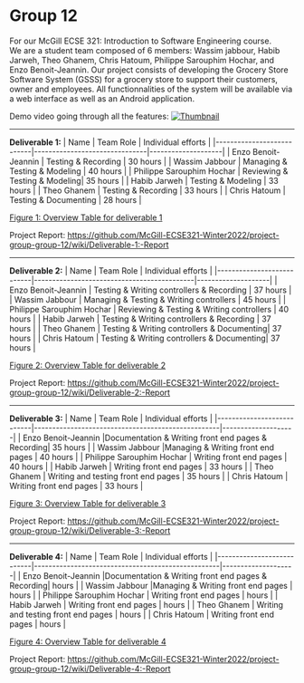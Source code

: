 # Group 12

For our McGill ECSE 321: Introduction to Software Engineering course. <br>
We are a student team composed of 6 members: Wassim jabbour, Habib Jarweh, Theo Ghanem, Chris Hatoum, Philippe Sarouphim Hochar, and Enzo Benoit-Jeannin. Our project consists of developing the Grocery Store Software System (GSSS) for a grocery store to support their customers, owner and employees. All functionnalities of the system will be available via a web interface as well as an Android application.

Demo video going through all the features:
[![Thumbnail](https://img.youtube.com/vi/CsE2xNE7Ep4/0.jpg)](https://www.youtube.com/watch?v=CsE2xNE7Ep4)
  
  ***
**Deliverable 1:**
| Name                      |     Team Role                 | Individual efforts |
|---------------------------|-------------------------------|--------------------|
| Enzo Benoit-Jeannin       | Testing & Recording           |      30 hours      |
| Wassim Jabbour            | Managing & Testing & Modeling |      40 hours      |
| Philippe Sarouphim Hochar | Reviewing & Testing & Modeling|      35 hours      |
| Habib Jarweh              | Testing & Modeling            |      33 hours      |
| Theo Ghanem               | Testing & Recording           |      33 hours      |
| Chris Hatoum              | Testing & Documenting         |      28 hours      |
  
  <ins>Figure 1: Overview Table for deliverable 1</ins>
  
  Project Report: https://github.com/McGill-ECSE321-Winter2022/project-group-group-12/wiki/Deliverable-1:-Report

***
**Deliverable 2:**
| Name                      |               Team Role                    | Individual efforts |
|---------------------------|--------------------------------------------|--------------------|
| Enzo Benoit-Jeannin       | Testing & Writing controllers & Recording  |      37 hours      |
| Wassim Jabbour            | Managing & Testing & Writing controllers   |      45 hours      |
| Philippe Sarouphim Hochar | Reviewing & Testing & Writing controllers  |      40 hours      |
| Habib Jarweh              | Testing & Writing controllers & Recording  |      37 hours      |
| Theo Ghanem               | Testing & Writing controllers & Documenting|      37 hours      |
| Chris Hatoum              | Testing & Writing controllers & Documenting|      37 hours      |
  
  <ins>Figure 2: Overview Table for deliverable 2</ins>
  
   Project Report: https://github.com/McGill-ECSE321-Winter2022/project-group-group-12/wiki/Deliverable-2:-Report
   
   

***
**Deliverable 3:**
| Name                      |               Team Role                           | Individual efforts |
|---------------------------|---------------------------------------------------|--------------------|
| Enzo Benoit-Jeannin       |Documentation & Writing front end pages & Recording|   35    hours      |
| Wassim Jabbour            |Managing & Writing front end pages                 |   40    hours      |
| Philippe Sarouphim Hochar |  Writing front end pages                          |    40   hours      |
| Habib Jarweh              |  Writing front end pages                          |    33   hours      |
| Theo Ghanem               | Writing and testing front end pages               |    35   hours      |
| Chris Hatoum              |   Writing front end pages                         |    33   hours      |
  
  <ins>Figure 3: Overview Table for deliverable 3</ins>
  
   Project Report: https://github.com/McGill-ECSE321-Winter2022/project-group-group-12/wiki/Deliverable-3:-Report
 
 
 
***   
**Deliverable 4:**
| Name                      |               Team Role                           | Individual efforts |
|---------------------------|---------------------------------------------------|--------------------|
| Enzo Benoit-Jeannin       |Documentation & Writing front end pages & Recording|         hours      |
| Wassim Jabbour            |Managing & Writing front end pages                 |         hours      |
| Philippe Sarouphim Hochar |  Writing front end pages                          |         hours      |
| Habib Jarweh              |  Writing front end pages                          |         hours      |
| Theo Ghanem               | Writing and testing front end pages               |         hours      |
| Chris Hatoum              |   Writing front end pages                         |         hours      |
  
  <ins>Figure 4: Overview Table for deliverable 4</ins> 
  
   Project Report: https://github.com/McGill-ECSE321-Winter2022/project-group-group-12/wiki/Deliverable-4:-Report
